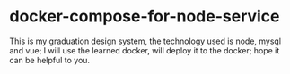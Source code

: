 # docker-compose-for-node-service
This is my graduation design system, the technology used is node, mysql and vue; I will use the learned docker, will deploy it to the docker; hope it can be helpful to you.
